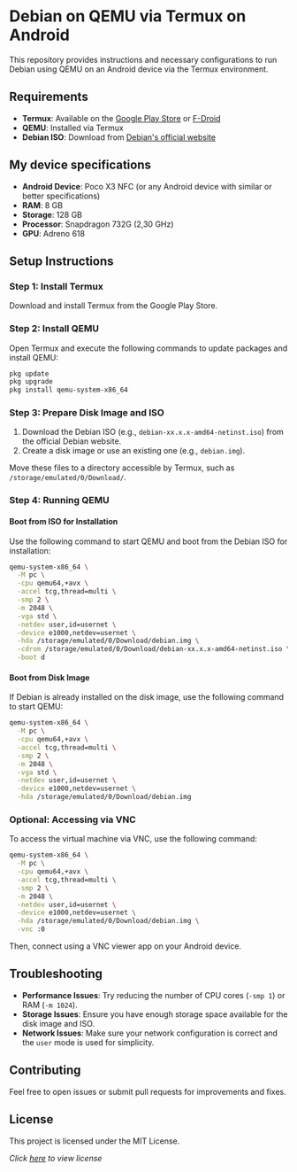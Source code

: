 # Debian on QEMU via Termux on Android

This repository provides instructions and necessary configurations to run Debian using QEMU on an Android device via the Termux environment.

## Requirements

- **Termux**: Available on the [Google Play Store](https://play.google.com/store/apps/details?id=com.termux) or [F-Droid](https://f-droid.org/id/packages/com.termux/)
- **QEMU**: Installed via Termux
- **Debian ISO**: Download from [Debian's official website](https://www.debian.org/distrib/)

## My device specifications 

- **Android Device**: Poco X3 NFC (or any Android device with similar or better specifications)
- **RAM**: 8 GB
- **Storage**: 128 GB
- **Processor**: Snapdragon 732G (2,30 GHz)
- **GPU**: Adreno 618

## Setup Instructions

### Step 1: Install Termux

Download and install Termux from the Google Play Store.

### Step 2: Install QEMU

Open Termux and execute the following commands to update packages and install QEMU:

```sh
pkg update
pkg upgrade
pkg install qemu-system-x86_64
```

### Step 3: Prepare Disk Image and ISO

1. Download the Debian ISO (e.g., `debian-xx.x.x-amd64-netinst.iso`) from the official Debian website.
2. Create a disk image or use an existing one (e.g., `debian.img`).

Move these files to a directory accessible by Termux, such as `/storage/emulated/0/Download/`.

### Step 4: Running QEMU

#### Boot from ISO for Installation

Use the following command to start QEMU and boot from the Debian ISO for installation:

```sh
qemu-system-x86_64 \
  -M pc \
  -cpu qemu64,+avx \
  -accel tcg,thread=multi \
  -smp 2 \
  -m 2048 \
  -vga std \
  -netdev user,id=usernet \
  -device e1000,netdev=usernet \
  -hda /storage/emulated/0/Download/debian.img \
  -cdrom /storage/emulated/0/Download/debian-xx.x.x-amd64-netinst.iso \
  -boot d
```

#### Boot from Disk Image

If Debian is already installed on the disk image, use the following command to start QEMU:

```sh
qemu-system-x86_64 \
  -M pc \
  -cpu qemu64,+avx \
  -accel tcg,thread=multi \
  -smp 2 \
  -m 2048 \
  -vga std \
  -netdev user,id=usernet \
  -device e1000,netdev=usernet \
  -hda /storage/emulated/0/Download/debian.img
```

### Optional: Accessing via VNC

To access the virtual machine via VNC, use the following command:

```sh
qemu-system-x86_64 \
  -M pc \
  -cpu qemu64,+avx \
  -accel tcg,thread=multi \
  -smp 2 \
  -m 2048 \
  -netdev user,id=usernet \
  -device e1000,netdev=usernet \
  -hda /storage/emulated/0/Download/debian.img \
  -vnc :0
```

Then, connect using a VNC viewer app on your Android device.

## Troubleshooting

- **Performance Issues**: Try reducing the number of CPU cores (`-smp 1`) or RAM (`-m 1024`).
- **Storage Issues**: Ensure you have enough storage space available for the disk image and ISO.
- **Network Issues**: Make sure your network configuration is correct and the `user` mode is used for simplicity.

## Contributing

Feel free to open issues or submit pull requests for improvements and fixes.

## License

This project is licensed under the MIT License.

*Click [here](https://github.com/Syarifiin10/Debian-On-Termux-With-Qemu/blob/main/LICENSE) to view license*
